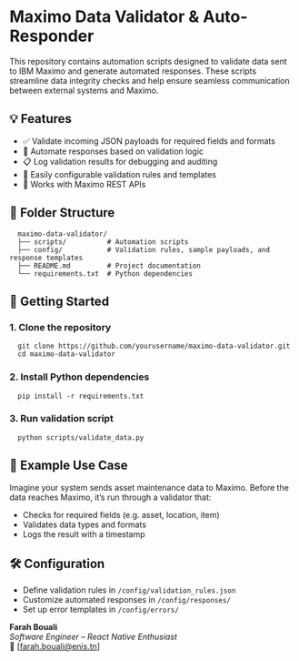 # Maximo Data Validator & Auto-Responder

This repository contains automation scripts designed to validate data sent to IBM Maximo and generate automated responses. These scripts streamline data integrity checks and help ensure seamless communication between external systems and Maximo.

## 💡 Features

- ✅ Validate incoming JSON payloads for required fields and formats
- 🔁 Automate responses based on validation logic
- 📋 Log validation results for debugging and auditing
- 🔧 Easily configurable validation rules and templates
- 📡 Works with Maximo REST APIs

## 📁 Folder Structure

      maximo-data-validator/
      ├── scripts/          # Automation scripts
      ├── config/           # Validation rules, sample payloads, and response templates
      ├── README.md         # Project documentation
      └── requirements.txt  # Python dependencies

## 🚀 Getting Started

### 1. Clone the repository

      git clone https://github.com/yourusername/maximo-data-validator.git
      cd maximo-data-validator

### 2. Install Python dependencies

      pip install -r requirements.txt

### 3. Run validation script

      python scripts/validate_data.py

## 🧪 Example Use Case

Imagine your system sends asset maintenance data to Maximo. Before the data reaches Maximo, it’s run through a validator that:

- Checks for required fields (e.g. asset, location, item)
- Validates data types and formats
- Logs the result with a timestamp

## 🛠 Configuration

- Define validation rules in `/config/validation_rules.json`
- Customize automated responses in `/config/responses/`
- Set up error templates in `/config/errors/`

**Farah Bouali**  
 _Software Engineer – React Native Enthusiast_  
 📧 [farah.bouali@enis.tn]
